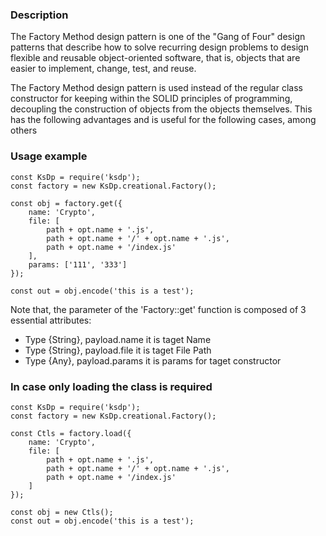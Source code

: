 ### Description

The Factory Method design pattern is one of the "Gang of Four" design patterns that describe how to solve recurring design problems to design flexible and reusable object-oriented software, that is, objects that are easier to implement, change, test, and reuse.

The Factory Method design pattern is used instead of the regular class constructor for keeping within the SOLID principles of programming, decoupling the construction of objects from the objects themselves. This has the following advantages and is useful for the following cases, among others


### Usage example
```Js
const KsDp = require('ksdp');
const factory = new KsDp.creational.Factory();

const obj = factory.get({
    name: 'Crypto',
    file: [
        path + opt.name + '.js',
        path + opt.name + '/' + opt.name + '.js',
        path + opt.name + '/index.js'
    ],
    params: ['111', '333']
});

const out = obj.encode('this is a test');
```

Note that, the parameter of the 'Factory::get' function is composed of 3 essential attributes:
* Type {String}, payload.name it is taget Name
* Type {String}, payload.file it is taget File Path
* Type {Any}, payload.params it is params for taget constructor


### In case only loading the class is required

```Js
const KsDp = require('ksdp');
const factory = new KsDp.creational.Factory();

const Ctls = factory.load({
    name: 'Crypto',
    file: [
        path + opt.name + '.js',
        path + opt.name + '/' + opt.name + '.js',
        path + opt.name + '/index.js'
    ]
});

const obj = new Ctls();
const out = obj.encode('this is a test');
```
